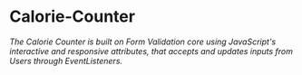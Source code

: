 # Calorie-Counter
*The Calorie Counter is built on Form Validation core using JavaScript's interactive and responsive attributes,
that accepts and updates inputs from Users through EventListeners.*
